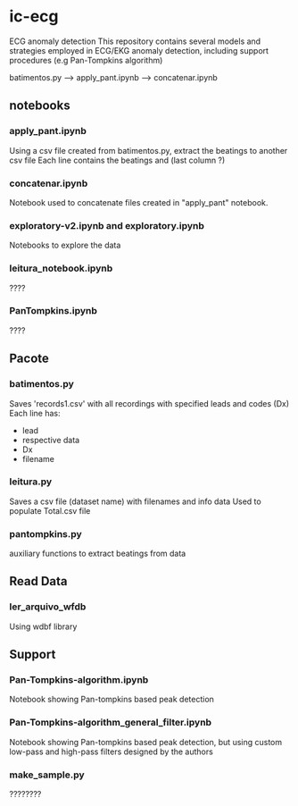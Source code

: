 # ic-ecg
ECG anomaly detection
This repository contains several models and strategies employed in ECG/EKG anomaly detection, including support procedures (e.g Pan-Tompkins algorithm)

batimentos.py -->  apply_pant.ipynb --> concatenar.ipynb

## notebooks
### apply_pant.ipynb
Using a csv file created from batimentos.py, extract the beatings to another csv file
Each line contains the beatings and (last column ?)


### concatenar.ipynb
Notebook used to concatenate files created in "apply_pant" notebook.

### exploratory-v2.ipynb and exploratory.ipynb
Notebooks to explore the data

### leitura_notebook.ipynb
????
### PanTompkins.ipynb
????

## Pacote
### batimentos.py
Saves 'records1.csv' with all recordings with specified leads and codes (Dx)
Each line has:
- lead
- respective data
- Dx
- filename

### leitura.py
Saves a csv file (dataset name) with filenames and info data
Used to populate Total.csv file

### pantompkins.py
auxiliary functions to extract beatings from data


## Read Data
### ler_arquivo_wfdb
Using wdbf library

## Support
### Pan-Tompkins-algorithm.ipynb
Notebook showing Pan-tompkins based peak detection

### Pan-Tompkins-algorithm_general_filter.ipynb
Notebook showing Pan-tompkins based peak detection, but using custom low-pass and high-pass filters designed by the authors 

### make_sample.py
????????